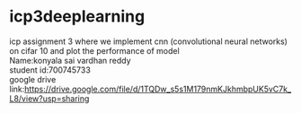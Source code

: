 # icp3deeplearning<br>

icp assignment 3 where we implement cnn (convolutional neural networks) on cifar 10 and plot the performance of model<br>
Name:konyala sai vardhan reddy<br>
student id:700745733<br>
google drive link:https://drive.google.com/file/d/1TQDw_s5s1M179nmKJkhmbpUK5vC7k_L8/view?usp=sharing
